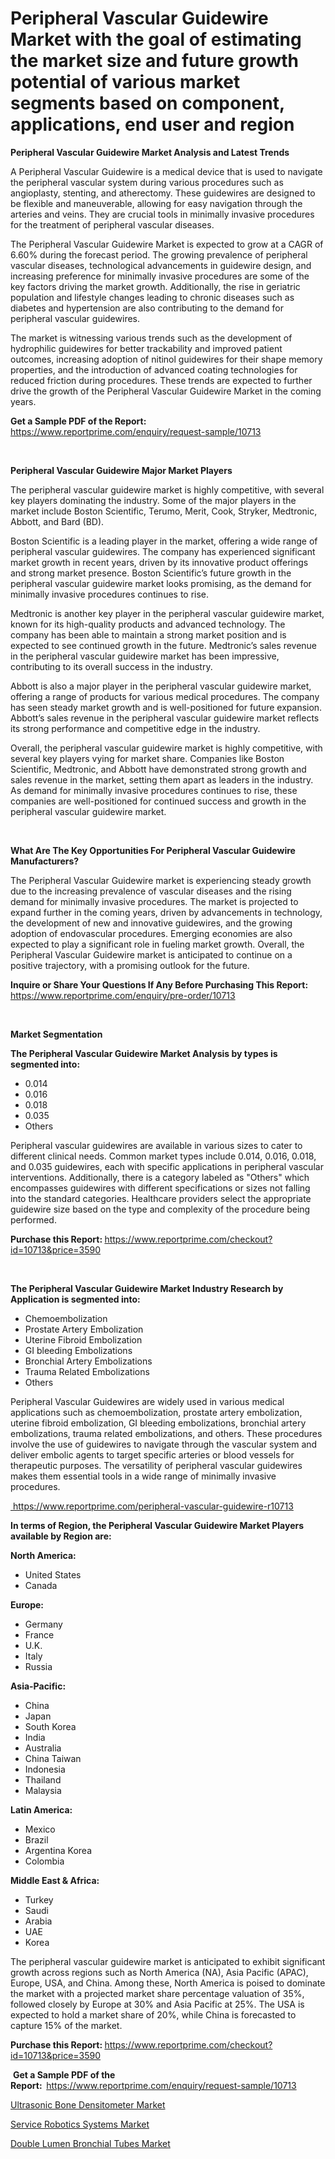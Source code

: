 <p><h1>Peripheral Vascular Guidewire Market with the goal of estimating the market size and future growth potential of various market segments based on component, applications, end user and region</h1></p><p><strong>Peripheral Vascular Guidewire Market Analysis and Latest Trends</strong></p>
<p><p>A Peripheral Vascular Guidewire is a medical device that is used to navigate the peripheral vascular system during various procedures such as angioplasty, stenting, and atherectomy. These guidewires are designed to be flexible and maneuverable, allowing for easy navigation through the arteries and veins. They are crucial tools in minimally invasive procedures for the treatment of peripheral vascular diseases.</p><p>The Peripheral Vascular Guidewire Market is expected to grow at a CAGR of 6.60% during the forecast period. The growing prevalence of peripheral vascular diseases, technological advancements in guidewire design, and increasing preference for minimally invasive procedures are some of the key factors driving the market growth. Additionally, the rise in geriatric population and lifestyle changes leading to chronic diseases such as diabetes and hypertension are also contributing to the demand for peripheral vascular guidewires.</p><p>The market is witnessing various trends such as the development of hydrophilic guidewires for better trackability and improved patient outcomes, increasing adoption of nitinol guidewires for their shape memory properties, and the introduction of advanced coating technologies for reduced friction during procedures. These trends are expected to further drive the growth of the Peripheral Vascular Guidewire Market in the coming years.</p></p>
<p><strong>Get a Sample PDF of the Report:&nbsp;</strong> <a href="https://www.reportprime.com/enquiry/request-sample/10713">https://www.reportprime.com/enquiry/request-sample/10713</a></p>
<p>&nbsp;</p>
<p><strong>Peripheral Vascular Guidewire Major Market Players</strong></p>
<p><p>The peripheral vascular guidewire market is highly competitive, with several key players dominating the industry. Some of the major players in the market include Boston Scientific, Terumo, Merit, Cook, Stryker, Medtronic, Abbott, and Bard (BD).</p><p>Boston Scientific is a leading player in the market, offering a wide range of peripheral vascular guidewires. The company has experienced significant market growth in recent years, driven by its innovative product offerings and strong market presence. Boston Scientific’s future growth in the peripheral vascular guidewire market looks promising, as the demand for minimally invasive procedures continues to rise.</p><p>Medtronic is another key player in the peripheral vascular guidewire market, known for its high-quality products and advanced technology. The company has been able to maintain a strong market position and is expected to see continued growth in the future. Medtronic’s sales revenue in the peripheral vascular guidewire market has been impressive, contributing to its overall success in the industry.</p><p>Abbott is also a major player in the peripheral vascular guidewire market, offering a range of products for various medical procedures. The company has seen steady market growth and is well-positioned for future expansion. Abbott’s sales revenue in the peripheral vascular guidewire market reflects its strong performance and competitive edge in the industry.</p><p>Overall, the peripheral vascular guidewire market is highly competitive, with several key players vying for market share. Companies like Boston Scientific, Medtronic, and Abbott have demonstrated strong growth and sales revenue in the market, setting them apart as leaders in the industry. As demand for minimally invasive procedures continues to rise, these companies are well-positioned for continued success and growth in the peripheral vascular guidewire market.</p></p>
<p>&nbsp;</p>
<p><strong>What Are The Key Opportunities For Peripheral Vascular Guidewire Manufacturers?</strong></p>
<p><p>The Peripheral Vascular Guidewire market is experiencing steady growth due to the increasing prevalence of vascular diseases and the rising demand for minimally invasive procedures. The market is projected to expand further in the coming years, driven by advancements in technology, the development of new and innovative guidewires, and the growing adoption of endovascular procedures. Emerging economies are also expected to play a significant role in fueling market growth. Overall, the Peripheral Vascular Guidewire market is anticipated to continue on a positive trajectory, with a promising outlook for the future.</p></p>
<p><strong>Inquire or Share Your Questions If Any Before Purchasing This Report:</strong> <a href="https://www.reportprime.com/enquiry/pre-order/10713">https://www.reportprime.com/enquiry/pre-order/10713</a></p>
<p>&nbsp;</p>
<p><strong>Market Segmentation</strong></p>
<p><strong>The Peripheral Vascular Guidewire Market Analysis by types is segmented into:</strong></p>
<p><ul><li>0.014</li><li>0.016</li><li>0.018</li><li>0.035</li><li>Others</li></ul></p>
<p><p>Peripheral vascular guidewires are available in various sizes to cater to different clinical needs. Common market types include 0.014, 0.016, 0.018, and 0.035 guidewires, each with specific applications in peripheral vascular interventions. Additionally, there is a category labeled as "Others" which encompasses guidewires with different specifications or sizes not falling into the standard categories. Healthcare providers select the appropriate guidewire size based on the type and complexity of the procedure being performed.</p></p>
<p><strong>Purchase this Report:&nbsp;</strong><a href="https://www.reportprime.com/checkout?id=10713&price=3590">https://www.reportprime.com/checkout?id=10713&price=3590</a></p>
<p>&nbsp;</p>
<p><strong>The Peripheral Vascular Guidewire Market Industry Research by Application is segmented into:</strong></p>
<p><ul><li>Chemoembolization</li><li>Prostate Artery Embolization</li><li>Uterine Fibroid Embolization</li><li>GI bleeding Embolizations</li><li>Bronchial Artery Embolizations</li><li>Trauma Related Embolizations</li><li>Others</li></ul></p>
<p><p>Peripheral Vascular Guidewires are widely used in various medical applications such as chemoembolization, prostate artery embolization, uterine fibroid embolization, GI bleeding embolizations, bronchial artery embolizations, trauma related embolizations, and others. These procedures involve the use of guidewires to navigate through the vascular system and deliver embolic agents to target specific arteries or blood vessels for therapeutic purposes. The versatility of peripheral vascular guidewires makes them essential tools in a wide range of minimally invasive procedures.</p></p>
<p><a href="https://www.reportprime.com/peripheral-vascular-guidewire-r10713">&nbsp;https://www.reportprime.com/peripheral-vascular-guidewire-r10713</a></p>
<p><strong>In terms of Region, the Peripheral Vascular Guidewire Market Players available by Region are:</strong></p>
<p>
    <p> <strong> North America: </strong>
        <ul>
            <li>United States</li>
            <li>Canada</li>
        </ul>
        </p> 
    <p> <strong> Europe: </strong>
        <ul>
            <li>Germany</li>
            <li>France</li>
            <li>U.K.</li>
            <li>Italy</li>
            <li>Russia</li>
        </ul>
        </p> 
    <p> <strong> Asia-Pacific: </strong>
        <ul>
            <li>China</li>
            <li>Japan</li>
            <li>South Korea</li>
            <li>India</li>
            <li>Australia</li>
            <li>China Taiwan</li>
            <li>Indonesia</li>
            <li>Thailand</li>
            <li>Malaysia</li>
        </ul>
        </p> 
    <p> <strong> Latin America: </strong>
        <ul>
            <li>Mexico</li>
            <li>Brazil</li>
            <li>Argentina Korea</li>
            <li>Colombia</li>
        </ul>
        </p> 
    <p> <strong> Middle East & Africa: </strong>
        <ul>
            <li>Turkey</li>
            <li>Saudi</li>
            <li>Arabia</li>
            <li>UAE</li>
            <li>Korea</li>
        </ul>
    </p>
    </p>
<p><p>The peripheral vascular guidewire market is anticipated to exhibit significant growth across regions such as North America (NA), Asia Pacific (APAC), Europe, USA, and China. Among these, North America is poised to dominate the market with a projected market share percentage valuation of 35%, followed closely by Europe at 30% and Asia Pacific at 25%. The USA is expected to hold a market share of 20%, while China is forecasted to capture 15% of the market.</p></p>
<p><strong>Purchase this Report: </strong><a href="https://www.reportprime.com/checkout?id=10713&price=3590">https://www.reportprime.com/checkout?id=10713&price=3590</a></p>
<p>&nbsp;<strong>Get a Sample PDF of the Report:&nbsp;&nbsp;</strong><a href="https://www.reportprime.com/enquiry/request-sample/10713">https://www.reportprime.com/enquiry/request-sample/10713</a></p>
<p><strong></strong></p>
<p><p><a href="https://github.com/alexcrou8/Market-Research-Report-List-1/blob/main/ultrasonic-bone-densitometer-market.md">Ultrasonic Bone Densitometer Market</a></p><p><a href="https://view.publitas.com/reportprime-1/service-robotics-systems-market-share-market-analysis-growth-trends-forecasts-for-period-from-2024-2031/">Service Robotics Systems Market</a></p><p><a href="https://github.com/Krdamani25/Market-Research-Report-List-1/blob/main/double-lumen-bronchial-tubes-market.md">Double Lumen Bronchial Tubes Market</a></p></p>